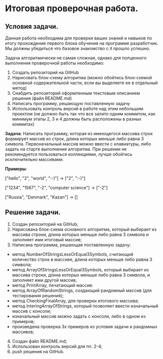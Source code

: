 # Итоговая проверочная работа.

## Условия задачи.

Данная работа необходима для проверки ваших знаний и навыков по итогу прохождения первого блока обучения на программе разработчик. Мы должны убедиться что базовое знакомство с it прошло успешно.

Задача алгоритмически не самая сложная, однако для полценного выполнения проверочной работы необходимо:
1. Создать репозиторий на GitHub
2. Нарисовать блок-схему алгоритма (можно обойтись блок-схемой основной содержательной части, если вы выделяете ее в отдельный метод)
3. Снабдить репозиторий оформленным текстовым описанием решения (файл README.md)
4. Написать программу, решающую поставленную задачу
5. Использовать контроль версий в работе над этим небольшим проектом (не должно быть так что все залито одним коммитом, как минимум этапы 2, 3 и 4 должны быть расположены в разных коммитах)

**Задача**: Написать программу, которая из имеющегося массива строк формирует массив из строк, длина которых меньше либо равна 3 символа. Первоначальный массив можно ввести с клавиатуры, либо задать на старте выполнения алгоритма. При решении не рекомендуется пользоваться коллекциями, лучше обойтись исключительно массивами.

**Примеры**:

["hello", "2", "world", ":-)"] -> ["2", ":-)"]

["1234", "1567", "-2", "computer science"] -> ["-2"]

["Russia", "Denmark", "Kazan"] -> []

## Решение задачи.

1. Создан репозиторий на GitHub;
2. Нарисована блок-схема основного алгоритма, который выбирает из массива строки, длина которых меньше либо равна 3 символа и заполняет ими итоговый массив;
3. Написана программа, решающая поставленную задачу:
* метод NumberOfStringsLessOrEqual3Symbols, считающий количество строк в массиве, длина которых меньше либо равна 3 символа;
* метод ArrayOfStringsLessOrEqual3Symbols, который выбирает из массива строки, длина которых меньше либо равна 3 символа, и заполняет ими другой массив;
* метод PrintArray, печатающий массив:
* метод ArrayOfRandomStrings, создающий рандомный массив (для тестирования решения);
* метод CheckingFinalArray, для проверки итогового массива;
* метод InteringArrayOfStrings, который позволяет ввести изначальный массив с консоли;
* изначальный массив можно задать с консоли, либо в одном из примеров;
* произведена проверка 3х примеров из условия задачи и рандомных массивов;
4. Создан файл README.md;
5. Использован контроль версий для пп. 2-4;
6. push решения на GitHub.
